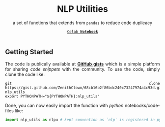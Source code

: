 <div align = "center">
<h1>NLP Utilities</h1>
<p>a set of functions that extends from <code>pandas</code> to reduce code duplicacy</p>
<a href = "#"><code>Colab <b>Notebook</b></code></a>
</div>

<br>

<div align = "justify">

## Getting Started

The code is publically available at [**GitHub gists**](https://gist.github.com/ZenithClown) which is a simple platform for sharing *code snippets* with the community. To use the code, simply clone the code like:

```shell
git clone https://gist.github.com/ZenithClown/68cb16b2f86bdc240c73247974a4c93d.git nlp_utils
export PYTHONPATH="${PYTHONPATH}:nlp_utils"
```

Done, you can now easily import the function with *python* notebooks/code-files like:

```python
import nlp_utils as nlpu # kept convention as `nlp` is registered in pypi
```

</div>